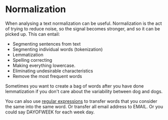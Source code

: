 # Normalization
When analysing a text normalization can be useful. Normalization is the act of trying to reduce noise, so the signal becomes stronger, and so it can be picked up. This can entail:

- Segmenting sentences from text
- Segmenting individual words (tokenization)
- Lemmatization
- Spelling correcting
- Making everything lowercase. 
- Eliminating undesirable characteristics
- Remove the most frequent words

Sometimes you want to create a bag of words after you have done lemmatization if you don't care about the variability between dog and dogs. 

You can also use [regular expressions](../Languages/Regular%20expression.md) to transfer words that you consider the same into the same word. Or transfer all email address to EMAIL. Or you could say DAYOFWEEK for each week day. 

